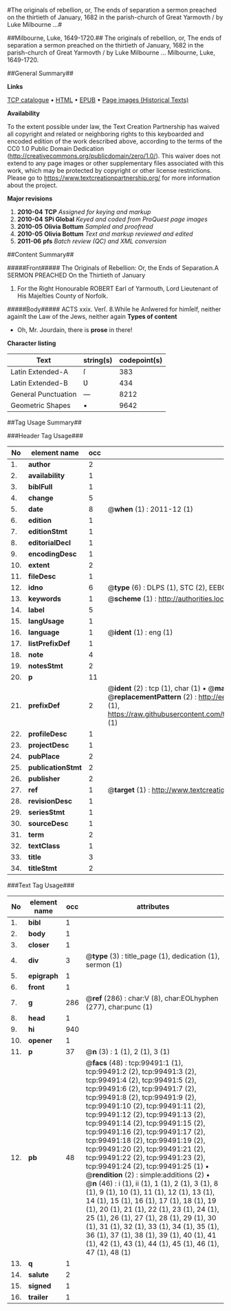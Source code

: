 #The originals of rebellion, or, The ends of separation a sermon preached on the thirtieth of January, 1682 in the parish-church of Great Yarmovth / by Luke Milbourne ...#

##Milbourne, Luke, 1649-1720.##
The originals of rebellion, or, The ends of separation a sermon preached on the thirtieth of January, 1682 in the parish-church of Great Yarmovth / by Luke Milbourne ...
Milbourne, Luke, 1649-1720.

##General Summary##

**Links**

[TCP catalogue](http://www.ota.ox.ac.uk/tcp/)  • 
[HTML](http://tei.it.ox.ac.uk/tcp/Texts-HTML/free/A50/A50842.html)  • 
[EPUB](http://tei.it.ox.ac.uk/tcp/Texts-EPUB/free/A50/A50842.epub) • 
[Page images (Historical Texts)](https://historicaltexts.jisc.ac.uk/eebo-13419484e)

**Availability**

To the extent possible under law, the Text Creation Partnership has waived all copyright and related or neighboring rights to this keyboarded and encoded edition of the work described above, according to the terms of the CC0 1.0 Public Domain Dedication (http://creativecommons.org/publicdomain/zero/1.0/). This waiver does not extend to any page images or other supplementary files associated with this work, which may be protected by copyright or other license restrictions. Please go to https://www.textcreationpartnership.org/ for more information about the project.

**Major revisions**

1. __2010-04__ __TCP__ *Assigned for keying and markup*
1. __2010-04__ __SPi Global__ *Keyed and coded from ProQuest page images*
1. __2010-05__ __Olivia Bottum__ *Sampled and proofread*
1. __2010-05__ __Olivia Bottum__ *Text and markup reviewed and edited*
1. __2011-06__ __pfs__ *Batch review (QC) and XML conversion*

##Content Summary##

#####Front#####
The Originals of Rebellion: Or, the Ends of Separation.A SERMON PREACHED On the Thirtieth of January
1. For the Right Honourable ROBERT Earl of Yarmouth, Lord Lieutenant of His Majeſties County of Norfolk.

#####Body#####
ACTS xxix. Verſ. 8.While he Anſwered for himſelf, neither againſt the Law of the Jews, neither again
**Types of content**

  * Oh, Mr. Jourdain, there is **prose** in there!

**Character listing**


|Text|string(s)|codepoint(s)|
|---|---|---|
|Latin Extended-A|ſ|383|
|Latin Extended-B|Ʋ|434|
|General Punctuation|—|8212|
|Geometric Shapes|▪|9642|

##Tag Usage Summary##

###Header Tag Usage###

|No|element name|occ|attributes|
|---|---|---|---|
|1.|__author__|2||
|2.|__availability__|1||
|3.|__biblFull__|1||
|4.|__change__|5||
|5.|__date__|8| @__when__ (1) : 2011-12 (1)|
|6.|__edition__|1||
|7.|__editionStmt__|1||
|8.|__editorialDecl__|1||
|9.|__encodingDesc__|1||
|10.|__extent__|2||
|11.|__fileDesc__|1||
|12.|__idno__|6| @__type__ (6) : DLPS (1), STC (2), EEBO-CITATION (1), OCLC (1), VID (1)|
|13.|__keywords__|1| @__scheme__ (1) : http://authorities.loc.gov/ (1)|
|14.|__label__|5||
|15.|__langUsage__|1||
|16.|__language__|1| @__ident__ (1) : eng (1)|
|17.|__listPrefixDef__|1||
|18.|__note__|4||
|19.|__notesStmt__|2||
|20.|__p__|11||
|21.|__prefixDef__|2| @__ident__ (2) : tcp (1), char (1)  •  @__matchPattern__ (2) : ([0-9\-]+):([0-9IVX]+) (1), (.+) (1)  •  @__replacementPattern__ (2) : http://eebo.chadwyck.com/downloadtiff?vid=$1&page=$2 (1), https://raw.githubusercontent.com/textcreationpartnership/Texts/master/tcpchars.xml#$1 (1)|
|22.|__profileDesc__|1||
|23.|__projectDesc__|1||
|24.|__pubPlace__|2||
|25.|__publicationStmt__|2||
|26.|__publisher__|2||
|27.|__ref__|1| @__target__ (1) : http://www.textcreationpartnership.org/docs/. (1)|
|28.|__revisionDesc__|1||
|29.|__seriesStmt__|1||
|30.|__sourceDesc__|1||
|31.|__term__|2||
|32.|__textClass__|1||
|33.|__title__|3||
|34.|__titleStmt__|2||


###Text Tag Usage###

|No|element name|occ|attributes|
|---|---|---|---|
|1.|__bibl__|1||
|2.|__body__|1||
|3.|__closer__|1||
|4.|__div__|3| @__type__ (3) : title_page (1), dedication (1), sermon (1)|
|5.|__epigraph__|1||
|6.|__front__|1||
|7.|__g__|286| @__ref__ (286) : char:V (8), char:EOLhyphen (277), char:punc (1)|
|8.|__head__|1||
|9.|__hi__|940||
|10.|__opener__|1||
|11.|__p__|37| @__n__ (3) : 1 (1), 2 (1), 3 (1)|
|12.|__pb__|48| @__facs__ (48) : tcp:99491:1 (1), tcp:99491:2 (2), tcp:99491:3 (2), tcp:99491:4 (2), tcp:99491:5 (2), tcp:99491:6 (2), tcp:99491:7 (2), tcp:99491:8 (2), tcp:99491:9 (2), tcp:99491:10 (2), tcp:99491:11 (2), tcp:99491:12 (2), tcp:99491:13 (2), tcp:99491:14 (2), tcp:99491:15 (2), tcp:99491:16 (2), tcp:99491:17 (2), tcp:99491:18 (2), tcp:99491:19 (2), tcp:99491:20 (2), tcp:99491:21 (2), tcp:99491:22 (2), tcp:99491:23 (2), tcp:99491:24 (2), tcp:99491:25 (1)  •  @__rendition__ (2) : simple:additions (2)  •  @__n__ (46) : i (1), ii (1), 1 (1), 2 (1), 3 (1), 8 (1), 9 (1), 10 (1), 11 (1), 12 (1), 13 (1), 14 (1), 15 (1), 16 (1), 17 (1), 18 (1), 19 (1), 20 (1), 21 (1), 22 (1), 23 (1), 24 (1), 25 (1), 26 (1), 27 (1), 28 (1), 29 (1), 30 (1), 31 (1), 32 (1), 33 (1), 34 (1), 35 (1), 36 (1), 37 (1), 38 (1), 39 (1), 40 (1), 41 (1), 42 (1), 43 (1), 44 (1), 45 (1), 46 (1), 47 (1), 48 (1)|
|13.|__q__|1||
|14.|__salute__|2||
|15.|__signed__|1||
|16.|__trailer__|1||
